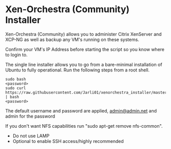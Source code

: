 # Xen-Orchestra (Community) Installer

Xen-Orchestra (Community) allows you to administer Citrix XenServer and XCP-NG as well as backup any VM's running on these systems. 

Confirm your VM's IP Address before starting the script so you know where to login to. 

The single line installer allows you to go from a bare-minimal installation of Ubuntu to fully operational. Run the following steps from a root shell. 

    sudo bash
    <password>
    sudo curl https://raw.githubusercontent.com/Jarli01/xenorchestra_installer/master/xo_install.sh | bash
    <password>
    
The default username and password are applied, admin@admin.net and admin for the password
    
If you don't want NFS capabilities run "sudo apt-get remove nfs-common".

* Do not use LAMP
* Optional to enable SSH access/highly recommended

